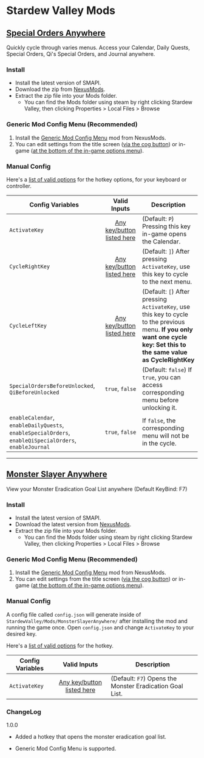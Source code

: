 # Stardew Valley Mods

## [Special Orders Anywhere](https://www.nexusmods.com/stardewvalley/mods/7588)

Quickly cycle through varies menus. Access your Calendar, Daily Quests, Special Orders, Qi's Special Orders, and Journal anywhere.

### Install

- Install the latest version of SMAPI.
- Download the zip from [NexusMods](https://www.nexusmods.com/stardewvalley/mods/7588).
- Extract the zip file into your Mods folder.
  - You can find the Mods folder using steam by right clicking Stardew Valley, then clicking Properties > Local Files > Browse

### Generic Mod Config Menu (Recommended)

1. Install the [Generic Mod Config Menu](https://www.nexusmods.com/stardewvalley/mods/5098) mod from NexusMods.
2. You can edit settings from the title screen ([via the cog button](https://github.com/spacechase0/StardewValleyMods/blob/develop/GenericModConfigMenu/docs/screenshot-title.png)) or in-game ([at the bottom of the in-game options menu](https://github.com/spacechase0/StardewValleyMods/blob/develop/GenericModConfigMenu/docs/screenshot-in-game-options.png)).

### Manual Config

Here's a [list of valid options](https://stardewcommunitywiki.com/Modding:Player_Guide/Key_Bindings#Available_bindings) for the hotkey options, for your keyboard or controller.

| Config Variables | Valid Inputs | Description |
|---|:---:|---|
|`ActivateKey`|[Any key/button listed here](https://stardewcommunitywiki.com/Modding:Player_Guide/Key_Bindings#Available_bindings)|(Default: `P`) Pressing this key in-game opens the Calendar.|
|`CycleRightKey`|[Any key/button listed here](https://stardewcommunitywiki.com/Modding:Player_Guide/Key_Bindings#Available_bindings)|(Default: `]`) After pressing `ActivateKey`, use this key to cycle to the next menu.|
|`CycleLeftKey`|[Any key/button listed here](https://stardewcommunitywiki.com/Modding:Player_Guide/Key_Bindings#Available_bindings)|(Default: `[`) After pressing `ActivateKey`, use this key to cycle to the previous menu. **If you only want one cycle key: Set this to the same value as CycleRightKey**|
|`SpecialOrdersBeforeUnlocked`, `QiBeforeUnlocked`|`true`, `false`|(Default: `false`) If `true`, you can access corresponding menu before unlocking it.|
|`enableCalendar`, `enableDailyQuests`, `enableSpecialOrders`, `enableQiSpecialOrders`, `enableJournal`|`true`, `false`| If `false`, the corresponding menu will not be in the cycle.|

---

## [Monster Slayer Anywhere](https://www.nexusmods.com/stardewvalley/mods/21162)

View your Monster Eradication Goal List anywhere (Default KeyBind: F7)

### Install

- Install the latest version of SMAPI.
- Download the latest version from [NexusMods](https://www.nexusmods.com/stardewvalley/mods/21162).
- Extract the zip file into your Mods folder.
  - You can find the Mods folder using steam by right clicking Stardew Valley, then clicking Properties > Local Files > Browse

### Generic Mod Config Menu (Recommended)

1. Install the [Generic Mod Config Menu](https://www.nexusmods.com/stardewvalley/mods/5098) mod from NexusMods.
2. You can edit settings from the title screen ([via the cog button](https://github.com/spacechase0/StardewValleyMods/blob/develop/GenericModConfigMenu/docs/screenshot-title.png)) or in-game ([at the bottom of the in-game options menu](https://github.com/spacechase0/StardewValleyMods/blob/develop/GenericModConfigMenu/docs/screenshot-in-game-options.png)).

### Manual Config

A config file called `config.json` will generate inside of `StardewValley/Mods/MonsterSlayerAnywhere/` after installing the mod and running the game once. Open `config.json` and change `ActivateKey` to your desired key.

Here's a [list of valid options](https://stardewcommunitywiki.com/Modding:Player_Guide/Key_Bindings#Available_bindings) for the hotkey.

| Config Variables | Valid Inputs | Description |
|---|:---:|---|
|`ActivateKey`|[Any key/button listed here](https://stardewcommunitywiki.com/Modding:Player_Guide/Key_Bindings#Available_bindings)|(Default: `F7`) Opens the Monster Eradication Goal List.|

### ChangeLog

1.0.0

- Added a hotkey that opens the monster eradication goal list.

+ Generic Mod Config Menu is supported.
